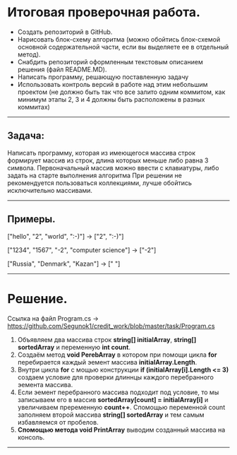 # Итоговая проверочная работа.

* Создать репозиторий в GitHub.
* Нарисовать блок-схему алгоритма (можно обойтись блок-схемой основной содержательной части, если вы выделяете ее в отдельный метод).
* Снабдить репозиторий оформленным текстoвым описанием решения (файл README.MD).
* Написать программу, решающую поставленную задачу
* Использовать контроль версий в работе над этим небольшим проектом (не должно быть так что все залито одним коммитом, как минимум этапы 2, 3 и 4 должны быть расположены в разных коммитах)

--------------------------------------------------------------------------
## Задача:
Написать программу, которая из имеющегося массива строк формирует массив из строк, длина которых меньше либо равна 3 символа. Первоначальный массив можно ввести с клавиатуры, либо задать на старте выполнения алгоритма При решении не рекомендуется пользоваться коллекциями, лучше обойтись исключительно массивами.

--------------------------------------------------------------------------

## Примеры.

["hello", "2", "world", ":-)"] -> ["2", ":-)"]

["1234", "1567", "-2", "computer science"] -> ["-2"]

["Russia", "Denmark", "Kazan"] -> [" "]

___________________________________________________________________________

# Решение.
Ссылка на файл Program.cs -> https://github.com/Segunok1/credit_work/blob/master/task/Program.cs


1. Объявляем два массива строк **string[] initialArray**, **string[] sortedArray** и переменную **int count**.
2. Создаём метод **void PerebArray** в котором при помощи цикла **for** перебирается каждый эемент массива **initialArray.Length**.
3. Внутри цикла **for** с мощью конструкции **if (initialArray[i].Length <= 3)** создаем условие для проверки длиннцы каждого перебранного эемента массива.
4. Если эемент перебранного массива подходит под условие, то мы записываем его в массив **sortedArray[count] = initialArray[i]** и увеличиваем преременную **count++**. Спомощью переменной count заполняем второй массива  **string[] sortedArray** и тем самым избавляемся от пробелов.
5. **Спомощью метода void PrintArray** выводим созданный массива на консоль.

___________________________________________________________________________




















